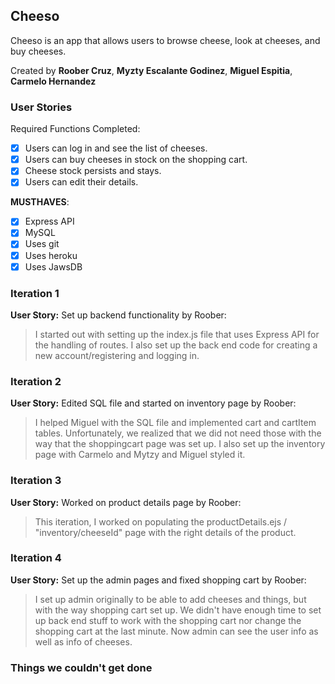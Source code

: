 ## Cheeso

Cheeso is an app that allows users to browse cheese, look at cheeses, and buy cheeses.

Created by **Roober Cruz**, **Myzty Escalante Godinez**, **Miguel Espitia**, **Carmelo Hernandez**

### User Stories

Required Functions Completed:
* [x] Users can log in and see the list of cheeses.
* [x] Users can buy cheeses in stock on the shopping cart.
* [x] Cheese stock persists and stays.
* [x] Users can edit their details.

**MUSTHAVES**:
* [x] Express API
* [x] MySQL
* [x] Uses git 
* [x] Uses heroku
* [x] Uses JawsDB

### Iteration 1
**User Story:** Set up backend functionality by Roober:
> I started out with setting up the index.js file that uses Express API for the handling
> of routes. I also set up the back end code for creating a new account/registering and logging in.

### Iteration 2
**User Story:** Edited SQL file and started on inventory page by Roober:
> I helped Miguel with the SQL file and implemented cart and cartItem tables. Unfortunately, we realized that
> we did not need those with the way that the shoppingcart page was set up. I also set up the inventory page
> with Carmelo and Mytzy and Miguel styled it.

### Iteration 3
**User Story:** Worked on product details page by Roober:
> This iteration, I worked on populating the productDetails.ejs / "inventory/cheeseId" page with the right
> details of the product.

### Iteration 4
**User Story:** Set up the admin pages and fixed shopping cart by Roober:
> I set up admin originally to be able to add cheeses and things, but with the way shopping cart set up. We didn't have enough time
> to set up back end stuff to work with the shopping cart nor change the shopping cart at the last minute. Now admin can see the user info as well as
> info of cheeses.

### Things we couldn't get done
